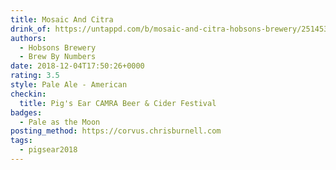```yaml
---
title: Mosaic And Citra
drink_of: https://untappd.com/b/mosaic-and-citra-hobsons-brewery/2514536
authors:
  - Hobsons Brewery
  - Brew By Numbers
date: 2018-12-04T17:50:26+0000
rating: 3.5
style: Pale Ale - American
checkin:
  title: Pig's Ear CAMRA Beer & Cider Festival
badges:
  - Pale as the Moon
posting_method: https://corvus.chrisburnell.com
tags:
  - pigsear2018
---
```

